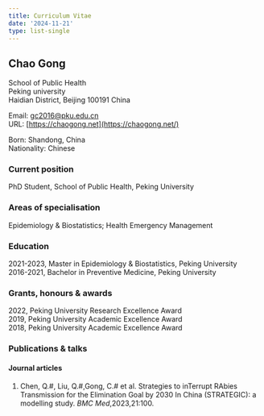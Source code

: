 ```yaml
---
title: Curriculum Vitae
date: '2024-11-21'
type: list-single
---
```



## Chao Gong
School of Public Health\
Peking university\
Haidian District, Beijing 100191 China

Email: gc2016@pku.edu.cn\
URL: [https://chaogong.net](https://chaogong.net/)

Born: Shandong, China\
Nationality: Chinese

### Current position
PhD Student, School of Public Health, Peking University

### Areas of specialisation
Epidemiology & Biostatistics; Health Emergency Management

### Education
2021-2023, Master in Epidemiology & Biostatistics, Peking University\
2016-2021, Bachelor in Preventive Medicine, Peking University

### Grants, honours & awards
2022, Peking University Research Excellence Award\
2019, Peking University Academic Excellence Award\
2018, Peking University Academic Excellence Award

### Publications & talks
#### Journal articles
1. Chen, Q.#, Liu, Q.#,Gong, C.# et al. Strategies to inTerrupt RAbies Transmission for the Elimination Goal by 2030 In China (STRATEGIC): a modelling study. *BMC Med*,2023,21:100.
